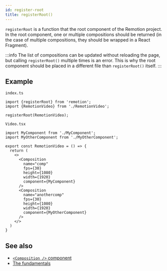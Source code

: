 ```yaml
---
id: register-root
title: registerRoot()
---
```


`registerRoot` is a function that the root component of the Remotion project. In the root component, one or multiple compositions should be returned (in the case of multiple compositions, they should be wrapped in a React Fragment).

:::info
The list of compositions can be updated without reloading the page, but calling `registerRoot()` multiple times is an error. This is why the root component should be placed in a different file than `registerRoot()` itself.
:::

## Example

`index.ts`

```tsx
import {registerRoot} from 'remotion';
import {RemotionVideo} from './RemotionVideo';

registerRoot(RemotionVideo);
```

`Video.tsx`

```tsx
import MyComponent from './MyComponent';
import MyOtherComponent from './MyOtherComponent';

export const RemotionVideo = () => {
  return (
    <>
      <Composition
        name="comp"
        fps={30}
        height={1080}
        width={1920}
        component={MyComponent}
      />
      <Composition
        name="anothercomp"
        fps={30}
        height={1080}
        width={1920}
        component={MyOtherComponent}
      />
    </>
  )
}
```

## See also

- [`<Composition />` component](composition)
- [The fundamentals](the-fundamentals)
